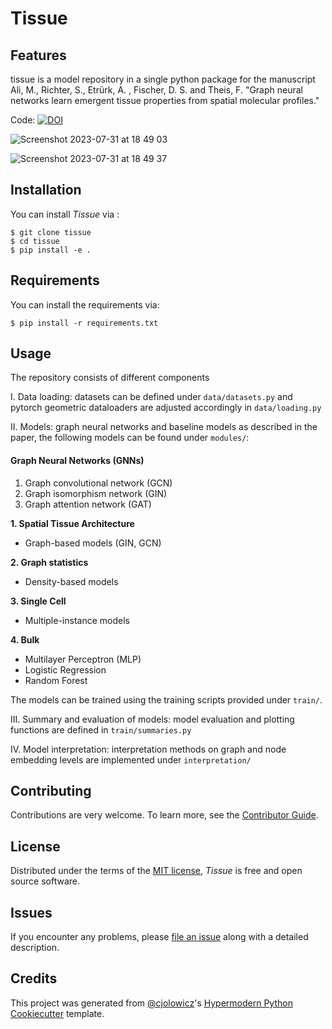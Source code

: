 # Tissue



## Features

tissue is a model repository in a single python package for the manuscript Ali, M., Richter, S., Etrürk, A. , Fischer, D. S. and Theis, F. "Graph neural networks learn emergent tissue properties from spatial molecular profiles."

Code: [![DOI](https://zenodo.org/badge/DOI/10.5281/zenodo.16440987.svg)](https://doi.org/10.5281/zenodo.16440987)

![Screenshot 2023-07-31 at 18 49 03](https://github.com/theislab/tissue/assets/9961724/d0e78c7d-ede8-4a05-8254-5ca0060fbd17)
 
![Screenshot 2023-07-31 at 18 49 37](https://github.com/theislab/tissue/assets/9961724/d2fd82ea-e82f-4d94-a003-c3c9e4a2b541)


## Installation

You can install _Tissue_ via :

```console
$ git clone tissue
$ cd tissue
$ pip install -e .
```

## Requirements

You can install the requirements via:

```console
$ pip install -r requirements.txt
```

## Usage

The repository consists of different components

I. Data loading: datasets can be defined under `data/datasets.py` and pytorch geometric dataloaders are adjusted accordingly in `data/loading.py`

II. Models: graph neural networks and baseline models as described in the paper, the following models can be found under `modules/`:
#### Graph Neural Networks (GNNs)
1. Graph convolutional network (GCN)
2. Graph isomorphism network (GIN)
4. Graph attention network (GAT)


**1. Spatial Tissue Architecture**
- Graph-based models (GIN, GCN)


**2. Graph statistics**
- Density-based models

**3. Single Cell**
- Multiple-instance models

**4. Bulk**
- Multilayer Perceptron (MLP)
- Logistic Regression
- Random Forest



The models can be trained using the training scripts provided under `train/`.

III. Summary and evaluation of models: model evaluation and plotting functions are defined in `train/summaries.py`

IV. Model interpretation: interpretation methods on graph and node embedding levels are implemented under `interpretation/`

   
## Contributing

Contributions are very welcome.
To learn more, see the [Contributor Guide].

## License

Distributed under the terms of the [MIT license][license],
_Tissue_ is free and open source software.

## Issues

If you encounter any problems,
please [file an issue] along with a detailed description.

## Credits

This project was generated from [@cjolowicz]'s [Hypermodern Python Cookiecutter] template.

[@cjolowicz]: https://github.com/cjolowicz
[pypi]: https://pypi.org/
[hypermodern python cookiecutter]: https://github.com/cjolowicz/cookiecutter-hypermodern-python
[file an issue]: https://github.com/mayarali/tissue/issues
[pip]: https://pip.pypa.io/

<!-- github-only -->

[license]: https://github.com/mayarali/tissue/blob/main/LICENSE
[contributor guide]: https://github.com/mayarali/tissue/blob/main/CONTRIBUTING.md
[command-line reference]: https://tissue.readthedocs.io/en/latest/usage.html
